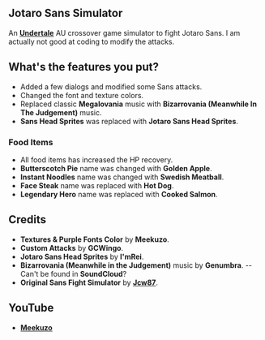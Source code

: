 ## Jotaro Sans Simulator
An **[Undertale](undertale.com)** AU crossover game simulator to fight Jotaro Sans.
I am actually not good at coding to modify the attacks.



## What's the features you put?
- Added a few dialogs and modified some Sans attacks.
- Changed the font and texture colors.
- Replaced classic **Megalovania** music with **Bizarrovania (Meanwhile In The Judgement)** music.
- **Sans Head Sprites** was replaced with **Jotaro Sans Head Sprites**.

### Food Items
- All food items has increased the HP recovery.
- **Butterscotch Pie** name was changed with **Golden Apple**.
- **Instant Noodles** name was changed with **Swedish Meatball**.
- **Face Steak** name was replaced with **Hot Dog**.
- **Legendary Hero** name was replaced with **Cooked Salmon**.

## Credits
- __Textures & Purple Fonts Color__ by **Meekuzo**.
- __Custom Attacks__ by **GCWingo**.
- __Jotaro Sans Head Sprites__ by **I'mRei**.
- __Bizarrovania (Meanwhile in the Judgement)__ music by **Genumbra**. -- Can't be found in **SoundCloud**?
- __Original Sans Fight Simulator__ by **[Jcw87](https://github.com/Jcw87/c2-sans-fight)**.

## YouTube
- **[Meekuzo](https://youtube.com/Meekuzo)**
